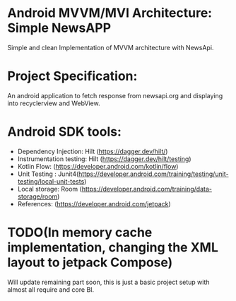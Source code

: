 # Android MVVM/MVI Architecture: Simple NewsAPP
Simple and clean Implementation of MVVM architecture with NewsApi.


# Project Specification:
An android application to fetch response from newsapi.org and displaying into recyclerview and WebView. 
# Android SDK tools:
* Dependency Injection: Hilt (https://dagger.dev/hilt/)
* Instrumentation testing: Hilt (https://dagger.dev/hilt/testing)
* Kotlin Flow: (https://developer.android.com/kotlin/flow)
* Unit Testing : Junit4(https://developer.android.com/training/testing/unit-testing/local-unit-tests)
* Local storage: Room (https://developer.android.com/training/data-storage/room)
* References: (https://developer.android.com/jetpack)


# TODO(In memory cache implementation, changing the XML layout to jetpack Compose)
Will update remaining part soon, this is just a basic project setup with almost all require and core BI.
